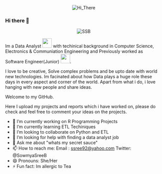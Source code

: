 <p align="center">

<img src="https://user-images.githubusercontent.com/78978556/190265133-134ba7a4-dc03-4728-b6d7-57cbdf711085.gif" title="Hi_There">
     
</p>

### Hi there 👋 

<p align="center">

<img src="https://user-images.githubusercontent.com/78978556/184724016-fa8c25ff-d5f5-46dd-9957-21dbe238ca7e.png" title="SSB">

</p>


Im a Data Analyst <img src="https://user-images.githubusercontent.com/78978556/190268927-e034bee0-5fad-4f2a-957c-293ca249de2d.gif" width="30">  with techinical background in Computer Science, Electronics & Communiation Engineering and Previously worked as Software Engineer(Junior) <img src="https://user-images.githubusercontent.com/78978556/190268927-e034bee0-5fad-4f2a-957c-293ca249de2d.gif" width="30">.

I love to be creative, Solve complex problems and be upto date with world new technologies. Im facinated about how Data plays a huge role these days in every aspect and corner of the world. Apart from what i do, i love hanging with new people and share ideas.

Welcome to my GitHub.

Here I upload my projects and reports which i have worked on, please do check and feel free to comment your ideas on the projects.


- 🔭 I’m currently working on R Programming Projects 
- 🌱 I’m currently learning ETL Techiniques
- 👯 I’m looking to collaborate on Python and ETL
- 🤔 I’m looking for help with finding a data analyst job
- 💬 Ask me about "whats my secret sauce"
- 📫 How to reach me: 
     Email : ssree92@yahoo.com
     Twitter: @SowmyaSreeB
- 😄 Pronouns: She/Her
- ⚡ Fun fact: Im allergic to Tea


